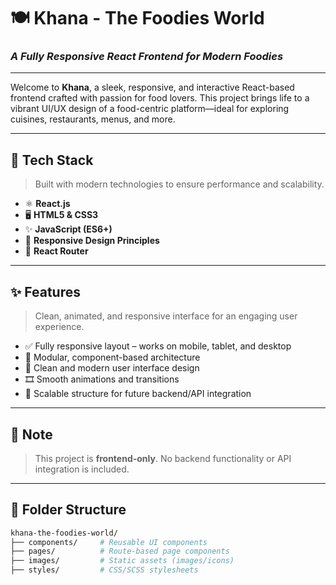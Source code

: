 # 🍽️ Khana - The Foodies World  
### *A Fully Responsive React Frontend for Modern Foodies*

---

Welcome to **Khana**, a sleek, responsive, and interactive React-based frontend crafted with passion for food lovers. This project brings life to a vibrant UI/UX design of a food-centric platform—ideal for exploring cuisines, restaurants, menus, and more.

---

## 🔧 Tech Stack  
> Built with modern technologies to ensure performance and scalability.

- ⚛️ **React.js**  
- 🖥️ **HTML5 & CSS3**  
- ✨ **JavaScript (ES6+)**  
- 📱 **Responsive Design Principles**  
- 🔀 **React Router**

---

## ✨ Features  
> Clean, animated, and responsive interface for an engaging user experience.

- ✅ Fully responsive layout – works on mobile, tablet, and desktop  
- 🧩 Modular, component-based architecture  
- 🎨 Clean and modern user interface design  
- 🎞️ Smooth animations and transitions  
- 🚀 Scalable structure for future backend/API integration  

---

## 🚧 Note  
> This project is **frontend-only**. No backend functionality or API integration is included.

---

## 📂 Folder Structure  

```bash
khana-the-foodies-world/
├── components/     # Reusable UI components
├── pages/          # Route-based page components
├── images/         # Static assets (images/icons)
├── styles/         # CSS/SCSS stylesheets
